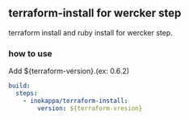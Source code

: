 ## terraform-install for wercker step

terraform install and ruby install for wercker step.

### how to use

Add ${terraform-version}.(ex: 0.6.2)

```yaml
build:
  steps:
    - inokappa/terraform-install:
        version: ${terraform-vresion}
```
